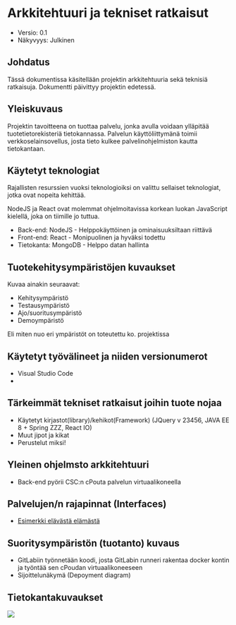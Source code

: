 # Arkkitehtuuri ja tekniset ratkaisut

* Versio: 0.1
* Näkyvyys: Julkinen

## Johdatus

Tässä dokumentissa käsitellään projektin arkkitehtuuria sekä teknisiä ratkaisuja. Dokumentti päivittyy projektin edetessä.

## Yleiskuvaus

Projektin tavoitteena on tuottaa palvelu, jonka avulla voidaan ylläpitää tuotetietorekisteriä tietokannassa. Palvelun käyttöliittymänä toimii verkkoselainsovellus, josta tieto kulkee palvelinohjelmiston kautta tietokantaan. 

## Käytetyt teknologiat

Rajallisten resurssien vuoksi teknologioiksi on valittu sellaiset teknologiat, jotka ovat nopeita kehittää.

NodeJS ja React ovat molemmat ohjelmoitavissa korkean luokan JavaScript kielellä, joka on tiimille jo tuttua.

* Back-end: NodeJS - Helppokäyttöinen ja ominaisuuksiltaan riittävä
* Front-end: React - Monipuolinen ja hyväksi todettu
* Tietokanta: MongoDB - Helppo datan hallinta

  
## Tuotekehitysympäristöjen kuvaukset

Kuvaa ainakin seuraavat:

* Kehitysympäristö
* Testausympäristö
* Ajo/suoritusympäristö
* Demoympäristö

Eli miten nuo eri ympäristöt on toteutettu ko. projektissa

## Käytetyt työvälineet ja niiden versionumerot

* Visual Studio Code
* 

## Tärkeimmät tekniset ratkaisut joihin tuote nojaa


* Käytetyt kirjastot(library)/kehikot(Framework) (JQuery v 23456, JAVA EE 8 + Spring ZZZ, React IO)   
* Muut jipot ja kikat
* Perustelut miksi! 
  

## Yleinen ohjelmsto arkkitehtuuri

* Back-end pyörii CSC:n cPouta palvelun virtuaalikoneella

## Palvelujen/n rajapinnat (Interfaces)

* [Esimerkki elävästä elämästä](https://virkailija.opintopolku.fi/koodisto-service/swagger/index.html)

## Suoritysympäristön (tuotanto) kuvaus

* GitLabiin työnnetään koodi, josta GitLabin runneri rakentaa docker kontin ja työntää sen cPoudan virtuaalikoneeseen
* Sijoittelunäkymä (Depoyment diagram)

## Tietokantakuvaukset

![](http://plantuml.labranet.jamk.fi/png/U9nrKarl4p4GFSU_maSeh4Gvb4jLAMbfBmGX0WU4KEHufzjHRO-PiHi2uh_ZtSt7RaXlrdlFCs_UZ3nYY8QDrqmvr9Ou0EktRvJi2O6V6O85_KTDfioqlYP7hEyO87m3vsXTS9k8PyGryBEiiOzDrwHNB29ZQ3hTLd5B8VNSp1Nn05tWRz3dxmR8H-D1Jqs4N-gl6fYrpeYqJe_RpQ76x4TDXtwtLaSJVa0F9qPR7Pdhh5nJPWHMaxtTak5acXBZAYSu377H-frJQEXcfi-gIaUcEjia8p0Bi2ZLJxCZBY_rY_bhlK3t1FnINrtj1BiIdUBJK56IqAym98srgghobjG6e4FnF0BaWJZTWDWHwahd4s13FM2OpUPx3__G2Un3A0ar27AAj-GZ1GZf90lX2Pc2B_pdSd38u9-JsYo9V0cxuzhf7Dw3tLW7YsHIbWEnoe81HBvi8XpGSWIsLEg15P7hpmRl4UfsFNsgtGwwIByUHphAzFzGzmXuWsuBjJ_QadVbAADIowL-7onlOe9QBvT5KMq_nT9yNUwjTV8FzAKq3m00)


